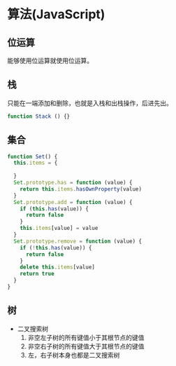 # 算法(JavaScript)

## 位运算

能够使用位运算就使用位运算。

## 栈

只能在一端添加和删除，也就是入栈和出栈操作，后进先出。

```javascript
function Stack () {}
```

## 集合

```javascript
function Set() {
  this.items = {
    
  }
  Set.prototype.has = function (value) {
    return this.items.hasOwnProperty(value)
  }
  Set.prototype.add = function (value) {
    if (this.has(value)) {
      return false
    }
    this.items[value] = value
  }
  Set.prototype.remove = function (value) {
    if (!this.has(value)) {
      return false
    }
    delete this.items[value]
    return true
  }
}
```

## 树

+ 二叉搜索树
  1. 非空左子树的所有键值小于其根节点的键值
  2. 非空右子树的所有键值大于其根节点的键值
  3. 左，右子树本身也都是二叉搜索树